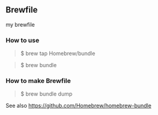 ## Brewfile
my brewfile

### How to use

>$ brew tap Homebrew/bundle

>$ brew bundle

### How to make Brewfile
>$ brew bundle dump

See also https://github.com/Homebrew/homebrew-bundle
